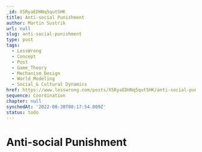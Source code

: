 ```yaml
---
_id: X5RyaEDHNq5qutSHK
title: Anti-social Punishment
author: Martin Sustrik
url: null
slug: anti-social-punishment
type: post
tags:
  - LessWrong
  - Concept
  - Post
  - Game_Theory
  - Mechanism_Design
  - World_Modeling
  - Social_& Cultural Dynamics
href: https://www.lesswrong.com/posts/X5RyaEDHNq5qutSHK/anti-social-punishment
sequence: Coordination
chapter: null
synchedAt: '2022-08-30T08:17:54.009Z'
status: todo
---
```


# Anti-social Punishment

